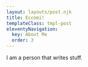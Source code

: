 ```yaml
---
layout: layouts/post.njk
title: Eccomi!
templateClass: tmpl-post
eleventyNavigation:
  key: About Me
  order: 3
---
```


I am a person that writes stuff.
